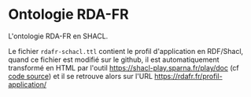 # Ontologie RDA-FR

L'ontologie RDA-FR en SHACL.

Le fichier `rdafr-schacl.ttl` contient le profil d'application en RDF/Shacl, quand ce fichier est modifié sur le github, il est automatiquement transformé en HTML par l'outil https://shacl-play.sparna.fr/play/doc (cf [code source](https://github.com/transition-bibliographique/ontologie-rda-fr/blob/5e6e46b60f0516f22a164195d64887f3b0538988/Dockerfile#L38-L43)) et il se retrouve alors sur l'URL https://rdafr.fr/profil-application/
